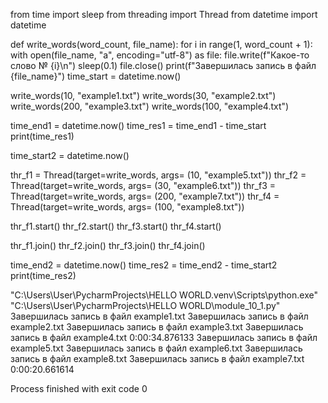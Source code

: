 from time import sleep
from threading import Thread
from datetime import datetime

def write_words(word_count, file_name):
    for i in range(1, word_count + 1):
        with open(file_name, "a", encoding="utf-8") as file:
            file.write(f"Какое-то слово № {i}\n")
            sleep(0.1)
    file.close()
    print(f"Завершилась запись в файл {file_name}")
time_start = datetime.now()

write_words(10, "example1.txt")
write_words(30, "example2.txt")
write_words(200, "example3.txt")
write_words(100, "example4.txt")

time_end1 = datetime.now()
time_res1 = time_end1 - time_start
print(time_res1)

time_start2 = datetime.now()

thr_f1 = Thread(target=write_words, args= (10, "example5.txt"))
thr_f2 = Thread(target=write_words, args= (30, "example6.txt"))
thr_f3 = Thread(target=write_words, args= (200, "example7.txt"))
thr_f4 = Thread(target=write_words, args= (100, "example8.txt"))

thr_f1.start()
thr_f2.start()
thr_f3.start()
thr_f4.start()


thr_f1.join()
thr_f2.join()
thr_f3.join()
thr_f4.join()

time_end2 = datetime.now()
time_res2 = time_end2 - time_start2
print(time_res2)


"C:\Users\User\PycharmProjects\HELLO WORLD\.venv\Scripts\python.exe" "C:\Users\User\PycharmProjects\HELLO WORLD\module_10_1.py" 
Завершилась запись в файл example1.txt
Завершилась запись в файл example2.txt
Завершилась запись в файл example3.txt
Завершилась запись в файл example4.txt
0:00:34.876133
Завершилась запись в файл example5.txt
Завершилась запись в файл example6.txt
Завершилась запись в файл example8.txt
Завершилась запись в файл example7.txt
0:00:20.661614

Process finished with exit code 0
